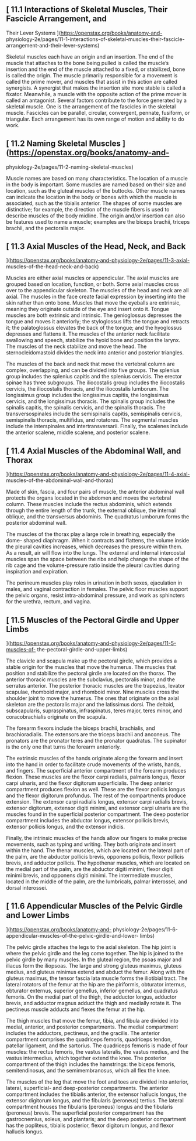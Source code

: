## [ 11.1 Interactions of Skeletal Muscles, Their Fascicle Arrangement, and
Their Lever Systems  ](https://openstax.org/books/anatomy-and-
physiology-2e/pages/11-1-interactions-of-skeletal-muscles-their-fascicle-
arrangement-and-their-lever-systems)

Skeletal muscles each have an origin and an insertion. The end of the muscle
that attaches to the bone being pulled is called the muscle’s insertion and
the end of the muscle attached to a fixed, or stabilized, bone is called the
origin. The muscle primarily responsible for a movement is called the prime
mover, and muscles that assist in this action are called synergists. A
synergist that makes the insertion site more stable is called a fixator.
Meanwhile, a muscle with the opposite action of the prime mover is called an
antagonist. Several factors contribute to the force generated by a skeletal
muscle. One is the arrangement of the fascicles in the skeletal muscle.
Fascicles can be parallel, circular, convergent, pennate, fusiform, or
triangular. Each arrangement has its own range of motion and ability to do
work.

## [ 11.2 Naming Skeletal Muscles  ](https://openstax.org/books/anatomy-and-
physiology-2e/pages/11-2-naming-skeletal-muscles)

Muscle names are based on many characteristics. The location of a muscle in
the body is important. Some muscles are named based on their size and
location, such as the gluteal muscles of the buttocks. Other muscle names can
indicate the location in the body or bones with which the muscle is
associated, such as the tibialis anterior. The shapes of some muscles are
distinctive; for example, the direction of the muscle fibers is used to
describe muscles of the body midline. The origin and/or insertion can also be
features used to name a muscle; examples are the biceps brachii, triceps
brachii, and the pectoralis major.

## [ 11.3 Axial Muscles of the Head, Neck, and Back
](https://openstax.org/books/anatomy-and-physiology-2e/pages/11-3-axial-
muscles-of-the-head-neck-and-back)

Muscles are either axial muscles or appendicular. The axial muscles are
grouped based on location, function, or both. Some axial muscles cross over to
the appendicular skeleton. The muscles of the head and neck are all axial. The
muscles in the face create facial expression by inserting into the skin rather
than onto bone. Muscles that move the eyeballs are extrinsic, meaning they
originate outside of the eye and insert onto it. Tongue muscles are both
extrinsic and intrinsic. The genioglossus depresses the tongue and moves it
anteriorly; the styloglossus lifts the tongue and retracts it; the
palatoglossus elevates the back of the tongue; and the hyoglossus depresses
and flattens it. The muscles of the anterior neck facilitate swallowing and
speech, stabilize the hyoid bone and position the larynx. The muscles of the
neck stabilize and move the head. The sternocleidomastoid divides the neck
into anterior and posterior triangles.

The muscles of the back and neck that move the vertebral column are complex,
overlapping, and can be divided into five groups. The splenius group includes
the splenius capitis and the splenius cervicis. The erector spinae has three
subgroups. The iliocostalis group includes the iliocostalis cervicis, the
iliocostalis thoracis, and the iliocostalis lumborum. The longissimus group
includes the longissimus capitis, the longissimus cervicis, and the
longissimus thoracis. The spinalis group includes the spinalis capitis, the
spinalis cervicis, and the spinalis thoracis. The transversospinales include
the semispinalis capitis, semispinalis cervicis, semispinalis thoracis,
multifidus, and rotatores. The segmental muscles include the interspinales and
intertransversarii. Finally, the scalenes include the anterior scalene, middle
scalene, and posterior scalene.

## [ 11.4 Axial Muscles of the Abdominal Wall, and Thorax
](https://openstax.org/books/anatomy-and-physiology-2e/pages/11-4-axial-
muscles-of-the-abdominal-wall-and-thorax)

Made of skin, fascia, and four pairs of muscle, the anterior abdominal wall
protects the organs located in the abdomen and moves the vertebral column.
These muscles include the rectus abdominis, which extends through the entire
length of the trunk, the external oblique, the internal oblique, and the
transversus abdominis. The quadratus lumborum forms the posterior abdominal
wall.

The muscles of the thorax play a large role in breathing, especially the dome-
shaped diaphragm. When it contracts and flattens, the volume inside the
pleural cavities increases, which decreases the pressure within them. As a
result, air will flow into the lungs. The external and internal intercostal
muscles span the space between the ribs and help change the shape of the rib
cage and the volume-pressure ratio inside the pleural cavities during
inspiration and expiration.

The perineum muscles play roles in urination in both sexes, ejaculation in
males, and vaginal contraction in females. The pelvic floor muscles support
the pelvic organs, resist intra-abdominal pressure, and work as sphincters for
the urethra, rectum, and vagina.

## [ 11.5 Muscles of the Pectoral Girdle and Upper Limbs
](https://openstax.org/books/anatomy-and-physiology-2e/pages/11-5-muscles-of-
the-pectoral-girdle-and-upper-limbs)

The clavicle and scapula make up the pectoral girdle, which provides a stable
origin for the muscles that move the humerus. The muscles that position and
stabilize the pectoral girdle are located on the thorax. The anterior thoracic
muscles are the subclavius, pectoralis minor, and the serratus anterior. The
posterior thoracic muscles are the trapezius, levator scapulae, rhomboid
major, and rhomboid minor. Nine muscles cross the shoulder joint to move the
humerus. The ones that originate on the axial skeleton are the pectoralis
major and the latissimus dorsi. The deltoid, subscapularis, supraspinatus,
infraspinatus, teres major, teres minor, and coracobrachialis originate on the
scapula.

The forearm flexors include the biceps brachii, brachialis, and
brachioradialis. The extensors are the triceps brachii and anconeus. The
pronators are the pronator teres and the pronator quadratus. The supinator is
the only one that turns the forearm anteriorly.

The extrinsic muscles of the hands originate along the forearm and insert into
the hand in order to facilitate crude movements of the wrists, hands, and
fingers. The superficial anterior compartment of the forearm produces flexion.
These muscles are the flexor carpi radialis, palmaris longus, flexor carpi
ulnaris, and the flexor digitorum superficialis. The deep anterior compartment
produces flexion as well. These are the flexor pollicis longus and the flexor
digitorum profundus. The rest of the compartments produce extension. The
extensor carpi radialis longus, extensor carpi radialis brevis, extensor
digitorum, extensor digiti minimi, and extensor carpi ulnaris are the muscles
found in the superficial posterior compartment. The deep posterior compartment
includes the abductor longus, extensor pollicis brevis, extensor pollicis
longus, and the extensor indicis.

Finally, the intrinsic muscles of the hands allow our fingers to make precise
movements, such as typing and writing. They both originate and insert within
the hand. The thenar muscles, which are located on the lateral part of the
palm, are the abductor pollicis brevis, opponens pollicis, flexor pollicis
brevis, and adductor pollicis. The hypothenar muscles, which are located on
the medial part of the palm, are the abductor digiti minimi, flexor digiti
minimi brevis, and opponens digiti minimi. The intermediate muscles, located
in the middle of the palm, are the lumbricals, palmar interossei, and dorsal
interossei.

## [ 11.6 Appendicular Muscles of the Pelvic Girdle and Lower Limbs
](https://openstax.org/books/anatomy-and-
physiology-2e/pages/11-6-appendicular-muscles-of-the-pelvic-girdle-and-lower-
limbs)

The pelvic girdle attaches the legs to the axial skeleton. The hip joint is
where the pelvic girdle and the leg come together. The hip is joined to the
pelvic girdle by many muscles. In the gluteal region, the psoas major and
iliacus form the iliopsoas. The large and strong gluteus maximus, gluteus
medius, and gluteus minimus extend and abduct the femur. Along with the
gluteus maximus, the tensor fascia lata muscle forms the iliotibial tract. The
lateral rotators of the femur at the hip are the piriformis, obturator
internus, obturator externus, superior gemellus, inferior gemellus, and
quadratus femoris. On the medial part of the thigh, the adductor longus,
adductor brevis, and adductor magnus adduct the thigh and medially rotate it.
The pectineus muscle adducts and flexes the femur at the hip.

The thigh muscles that move the femur, tibia, and fibula are divided into
medial, anterior, and posterior compartments. The medial compartment includes
the adductors, pectineus, and the gracilis. The anterior compartment comprises
the quadriceps femoris, quadriceps tendon, patellar ligament, and the
sartorius. The quadriceps femoris is made of four muscles: the rectus femoris,
the vastus lateralis, the vastus medius, and the vastus intermedius, which
together extend the knee. The posterior compartment of the thigh includes the
hamstrings: the biceps femoris, semitendinosus, and the semimembranosus, which
all flex the knee.

The muscles of the leg that move the foot and toes are divided into anterior,
lateral, superficial- and deep-posterior compartments. The anterior
compartment includes the tibialis anterior, the extensor hallucis longus, the
extensor digitorum longus, and the fibularis (peroneus) tertius. The lateral
compartment houses the fibularis (peroneus) longus and the fibularis
(peroneus) brevis. The superficial posterior compartment has the
gastrocnemius, soleus, and plantaris; and the deep posterior compartment has
the popliteus, tibialis posterior, flexor digitorum longus, and flexor
hallucis longus.

